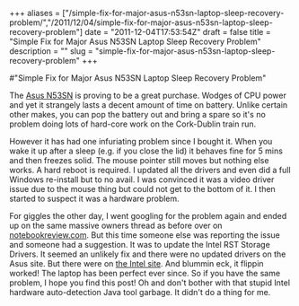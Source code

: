 +++
aliases = ["/simple-fix-for-major-asus-n53sn-laptop-sleep-recovery-problem/","/2011/12/04/simple-fix-for-major-asus-n53sn-laptop-sleep-recovery-problem"]
date = "2011-12-04T17:53:54Z"
draft = false
title = "Simple Fix for Major Asus N53SN Laptop Sleep Recovery Problem"
description = ""
slug = "simple-fix-for-major-asus-n53sn-laptop-sleep-recovery-problem"
+++

#"Simple Fix for Major Asus N53SN Laptop Sleep Recovery Problem"


 The <a href="http://uk.asus.com/Notebooks/Multimedia_Entertainment/N53SN/">Asus N53SN</a> is proving to be a great purchase. Wodges of CPU power and yet it strangely lasts a decent amount of time on battery. Unlike certain other makes, you can pop the battery out and bring a spare so it&#39;s no problem doing lots of hard-core work on the Cork-Dublin train run. <p /><div>However it has had one infuriating problem since I bought it. When you wake it up after a sleep (e.g. if you close the lid) it behaves fine for 5 mins and then freezes solid. The mouse pointer still moves but nothing else works. A hard reboot is required. I updated all the drivers and even did a full Windows re-install but to no avail. I was convinced it was a video driver issue due to the mouse thing but could not get to the bottom of it. I then started to suspect it was a hardware problem.</div> <p /><div>For giggles the other day, I went googling for the problem again and ended up on the same massive owners thread as before over on <a href="http://forum.notebookreview.com/asus-reviews-owners-lounges/563336-asus-n53sv-n53sn-sandybridge-owner-thread-118.html#post7957974">notebookreview.com</a>. But this time someone else was reporting the issue and someone had a suggestion. It was to update the Intel RST Storage Drivers. It seemed an unlikely fix and there were no updated drivers on the Asus site. But there were on <a href="http://downloadcenter.intel.com/Detail_Desc.aspx?agr=Y&amp;DwnldID=20624&amp;ProdId=2101&amp;lang=eng&amp;OSVersion=Windows%207%2C%2064-bit*&amp;DownloadType=Drivers">the Intel site</a>. And blummin eck, it flippin worked! The laptop has been perfect ever since. So if you have the same problem, I hope you find this post! Oh and don&#39;t bother with that stupid Intel hardware auto-detection Java tool garbage. It didn&#39;t do a thing for me.</div> <div></div>
 